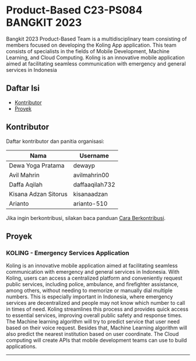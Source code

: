 # Product-Based C23-PS084 BANGKIT 2023

Bangkit 2023 Product-Based Team is a multidisciplinary team consisting of members focused on developing the Koling App application. This team consists of specialists in the fields of Mobile Development, Machine Learning, and Cloud Computing. Koling is an innovative mobile application aimed at facilitating seamless communication with emergency and general services in Indonesia

## Daftar Isi

- [Kontributor](#kontributor)
- [Proyek](#proyek)

## Kontributor

Daftar kontributor dan panitia organisasi:

| Nama                | Username       |
|---------------------|----------------|
| Dewa Yoga Pratama   | dewayp         |
| Avil Mahrin         | avilmahrin00   |
| Daffa Aqilah        | daffaaqilah732 |
| Kisana Adzan Sitorus| kisanaadzan    |
| Arianto             | arianto-510    |


Jika ingin berkontribusi, silakan baca panduan [Cara Berkontribusi](#cara-berkontribusi).

## Proyek

### KOLING - Emergency Services Application

Koling is an innovative mobile application aimed at facilitating seamless communication with emergency and general services in Indonesia. With Koling, users can access a centralized platform and conveniently request public services, including police, ambulance, and firefighter assistance, among others, without needing to memorize or manually dial multiple numbers. This is especially important in Indonesia, where emergency services are decentralized and people may not know which number to call in times of need. Koling streamlines this process and provides quick access to essential services, improving overall public safety and response times. The Machine learning algorithm will try to predict service that user need based on their voice request. Besides that, Machine Learning algorithm will also predict the nearest institution based on user coordinate. The Cloud computing will create APIs that mobile development teams can use to build applications. 

---
